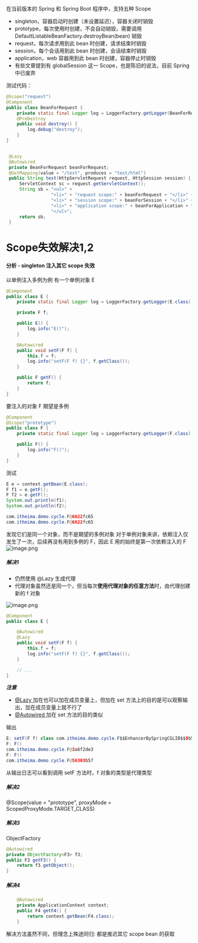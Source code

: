 在当前版本的 Spring 和 Spring Boot 程序中，支持五种 Scope

- singleton，容器启动时创建（未设置延迟），容器关闭时销毁
- prototype，每次使用时创建，不会自动销毁，需要调用 DefaultListableBeanFactory.destroyBean(bean) 销毁
- request，每次请求用到此 bean 时创建，请求结束时销毁
- session，每个会话用到此 bean 时创建，会话结束时销毁
- application，web 容器用到此 bean 时创建，容器停止时销毁
- 有些文章提到有 globalSession 这一 Scope，也是陈旧的说法，目前 Spring 中已废弃

测试代码：
```java
@Scope("request")
@Component
public class BeanForRequest {
    private static final Logger log = LoggerFactory.getLogger(BeanForRequest.class);
    @PreDestroy
    public void destroy() {
        log.debug("destroy");
    }
}

```
```java

 @Lazy
 @Autowired
 private BeanForRequest beanForRequest;
 @GetMapping(value = "/test", produces = "text/html")
 public String test(HttpServletRequest request, HttpSession session) {
     ServletContext sc = request.getServletContext();
     String sb = "<ul>" +
                 "<li>" + "request scope:" + beanForRequest + "</li>" +
                 "<li>" + "session scope:" + beanForSession + "</li>" +
                 "<li>" + "application scope:" + beanForApplication + "</li>" +
                 "</ul>";
     return sb;
 }

```
# Scope失效解决1,2
#### 分析 - singleton 注入其它 scope 失效
以单例注入多例为例
有一个单例对象 E
```java
@Component
public class E {
    private static final Logger log = LoggerFactory.getLogger(E.class);

    private F f;

    public E() {
        log.info("E()");
    }

    @Autowired
    public void setF(F f) {
        this.f = f;
        log.info("setF(F f) {}", f.getClass());
    }

    public F getF() {
        return f;
    }
}
```
要注入的对象 F 期望是多例
```java
@Component
@Scope("prototype")
public class F {
    private static final Logger log = LoggerFactory.getLogger(F.class);

    public F() {
        log.info("F()");
    }
}
```
测试
```java
E e = context.getBean(E.class);
F f1 = e.getF();
F f2 = e.getF();
System.out.println(f1);
System.out.println(f2);

com.itheima.demo.cycle.F@6622fc65
com.itheima.demo.cycle.F@6622fc65
```
发现它们是同一个对象，而不是期望的多例对象
对于单例对象来讲，依赖注入仅发生了一次，后续再没有用到多例的 F，因此 E 用的始终是第一次依赖注入的 F
![image.png](https://cdn.nlark.com/yuque/0/2023/png/12600036/1688040113661-a4188e3e-1559-417a-8197-0ad27d14791b.png#averageHue=%23fdfdfd&clientId=ue7a45f02-7e98-4&from=paste&height=117&id=ubc713ab4&originHeight=176&originWidth=1100&originalType=binary&ratio=1.5&rotation=0&showTitle=false&size=10340&status=done&style=none&taskId=u9490bd19-3e7f-4a94-8c3f-66b78cada0f&title=&width=733.3333333333334)
##### 解决1

- 仍然使用 @Lazy 生成代理
- 代理对象虽然还是同一个，但当每次**使用代理对象的任意方法**时，由代理创建新的 f 对象

![image.png](https://cdn.nlark.com/yuque/0/2023/png/12600036/1688040130986-22c94877-c452-44d7-a061-ea91f9bc3a5c.png#averageHue=%23fcfcfc&clientId=ue7a45f02-7e98-4&from=paste&height=274&id=u72b21160&originHeight=411&originWidth=1151&originalType=binary&ratio=1.5&rotation=0&showTitle=false&size=28782&status=done&style=none&taskId=u19a34e7b-8b72-49ad-b743-7e710075f11&title=&width=767.3333333333334)
```java
@Component
public class E {

    @Autowired
    @Lazy
    public void setF(F f) {
        this.f = f;
        log.info("setF(F f) {}", f.getClass());
    }

    // ...
}
```
**_注意_**

- [@Lazy ](/Lazy ) 加在也可以加在成员变量上，但加在 set 方法上的目的是可以观察输出，加在成员变量上就不行了 
- [@Autowired ](/Autowired ) 加在 set 方法的目的类似 

输出
```java
E: setF(F f) class com.itheima.demo.cycle.F$$EnhancerBySpringCGLIB$$8b54f2bc
F: F()
com.itheima.demo.cycle.F@3a6f2de3
F: F()
com.itheima.demo.cycle.F@56303b57
```
从输出日志可以看到调用 setF 方法时，f 对象的类型是代理类型

##### 解决2
@Scope(value = "prototype", proxyMode = ScopedProxyMode.TARGET_CLASS)
##### 解决3
ObjectFactory
```java
@Autowired
private ObjectFactory<F3> f3;
public F3 getF3() {
    return f3.getObject();
}
```
##### 解决4
```java
    @Autowired
    private ApplicationContext context;
    public F4 getF4() {
        return context.getBean(F4.class);
    }
```
解决方法虽然不同，但理念上殊途同归: 都是推迟其它 scope bean 的获取
